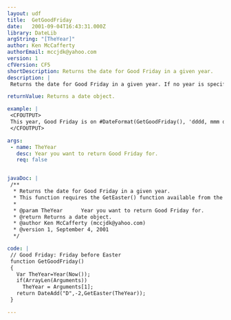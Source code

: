 ```yaml
---
layout: udf
title:  GetGoodFriday
date:   2001-09-04T16:43:31.000Z
library: DateLib
argString: "[TheYear]"
author: Ken McCafferty
authorEmail: mccjdk@yahoo.com
version: 1
cfVersion: CF5
shortDescription: Returns the date for Good Friday in a given year.
description: |
 Returns the date for Good Friday in a given year. If no year is specified, defaults to current year.

returnValue: Returns a date object.

example: |
 <CFOUTPUT>
 This year, Good Friday is on #DateFormat(GetGoodFriday(), 'dddd, mmm dd')#.
 </CFOUTPUT>

args:
 - name: TheYear
   desc: Year you want to return Good Friday for.
   req: false


javaDoc: |
 /**
  * Returns the date for Good Friday in a given year.
  * This function requires the GetEaster() function available from the DateLib library.
  * 
  * @param TheYear      Year you want to return Good Friday for. 
  * @return Returns a date object. 
  * @author Ken McCafferty (mccjdk@yahoo.com) 
  * @version 1, September 4, 2001 
  */

code: |
 // Good Friday: Friday before Easter
 function GetGoodFriday() 
 {
   Var TheYear=Year(Now());
   if(ArrayLen(Arguments)) 
     TheYear = Arguments[1];
   return DateAdd("D",-2,GetEaster(TheYear));
 }

---
```


